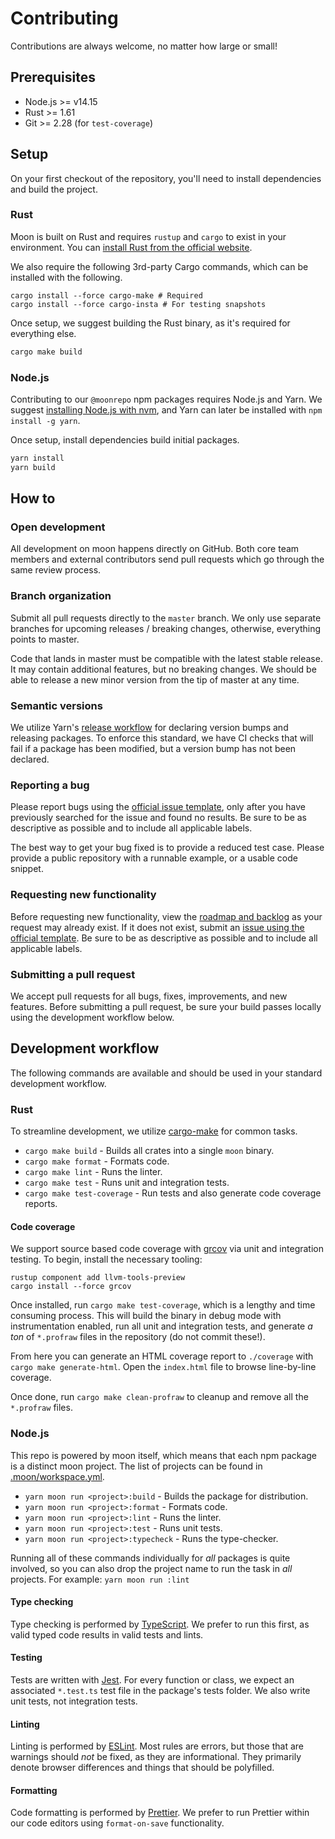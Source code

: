 # Contributing

Contributions are always welcome, no matter how large or small!

## Prerequisites

- Node.js >= v14.15
- Rust >= 1.61
- Git >= 2.28 (for `test-coverage`)

## Setup

On your first checkout of the repository, you'll need to install dependencies and build the project.

### Rust

Moon is built on Rust and requires `rustup` and `cargo` to exist in your environment. You can
[install Rust from the official website](https://www.rust-lang.org/tools/install).

We also require the following 3rd-party Cargo commands, which can be installed with the following.

```
cargo install --force cargo-make # Required
cargo install --force cargo-insta # For testing snapshots
```

Once setup, we suggest building the Rust binary, as it's required for everything else.

```bash
cargo make build
```

### Node.js

Contributing to our `@moonrepo` npm packages requires Node.js and Yarn. We suggest
[installing Node.js with nvm](https://github.com/nvm-sh/nvm), and Yarn can later be installed with
`npm install -g yarn`.

Once setup, install dependencies build initial packages.

```bash
yarn install
yarn build
```

## How to

### Open development

All development on moon happens directly on GitHub. Both core team members and external contributors
send pull requests which go through the same review process.

### Branch organization

Submit all pull requests directly to the `master` branch. We only use separate branches for upcoming
releases / breaking changes, otherwise, everything points to master.

Code that lands in master must be compatible with the latest stable release. It may contain
additional features, but no breaking changes. We should be able to release a new minor version from
the tip of master at any time.

### Semantic versions

We utilize Yarn's [release workflow](https://yarnpkg.com/features/release-workflow) for declaring
version bumps and releasing packages. To enforce this standard, we have CI checks that will fail if
a package has been modified, but a version bump has not been declared.

### Reporting a bug

Please report bugs using the
[official issue template](https://github.com/moonrepo/moon/issues/new?assignees=&labels=bug&template=bug_report.md&title=),
only after you have previously searched for the issue and found no results. Be sure to be as
descriptive as possible and to include all applicable labels.

The best way to get your bug fixed is to provide a reduced test case. Please provide a public
repository with a runnable example, or a usable code snippet.

### Requesting new functionality

Before requesting new functionality, view the
[roadmap and backlog](https://github.com/moonrepo/moon/blob/master/ROADMAP.md) as your request may
already exist. If it does not exist, submit an
[issue using the official template](https://github.com/moonrepo/moon/issues/new?assignees=&labels=enhancement&template=feature_request.md&title=).
Be sure to be as descriptive as possible and to include all applicable labels.

### Submitting a pull request

We accept pull requests for all bugs, fixes, improvements, and new features. Before submitting a
pull request, be sure your build passes locally using the development workflow below.

## Development workflow

The following commands are available and should be used in your standard development workflow.

### Rust

To streamline development, we utilize [cargo-make](https://github.com/sagiegurari/cargo-make) for
common tasks.

- `cargo make build` - Builds all crates into a single `moon` binary.
- `cargo make format` - Formats code.
- `cargo make lint` - Runs the linter.
- `cargo make test` - Runs unit and integration tests.
- `cargo make test-coverage` - Run tests and also generate code coverage reports.

#### Code coverage

We support source based code coverage with [grcov](https://github.com/mozilla/grcov) via unit and
integration testing. To begin, install the necessary tooling:

```
rustup component add llvm-tools-preview
cargo install --force grcov
```

Once installed, run `cargo make test-coverage`, which is a lengthy and time consuming process. This
will build the binary in debug mode with instrumentation enabled, run all unit and integration
tests, and generate _a ton_ of `*.profraw` files in the repository (do not commit these!).

From here you can generate an HTML coverage report to `./coverage` with `cargo make generate-html`. 
Open the `index.html` file to browse line-by-line coverage.

Once done, run `cargo make clean-profraw` to cleanup and remove all the `*.profraw` files.

### Node.js

This repo is powered by moon itself, which means that each npm package is a distinct moon project.
The list of projects can be found in [.moon/workspace.yml](./.moon/workspace.yml).

- `yarn moon run <project>:build` - Builds the package for distribution.
- `yarn moon run <project>:format` - Formats code.
- `yarn moon run <project>:lint` - Runs the linter.
- `yarn moon run <project>:test` - Runs unit tests.
- `yarn moon run <project>:typecheck` - Runs the type-checker.

Running all of these commands individually for _all_ packages is quite involved, so you can also
drop the project name to run the task in _all_ projects. For example: `yarn moon run :lint`

#### Type checking

Type checking is performed by [TypeScript](https://www.typescriptlang.org/). We prefer to run this
first, as valid typed code results in valid tests and lints.

#### Testing

Tests are written with [Jest](https://jestjs.io/). For every function or class, we expect an
associated `*.test.ts` test file in the package's tests folder. We also write unit tests, not
integration tests.

#### Linting

Linting is performed by [ESLint](https://eslint.org/). Most rules are errors, but those that are
warnings should _not_ be fixed, as they are informational. They primarily denote browser differences
and things that should be polyfilled.

#### Formatting

Code formatting is performed by [Prettier](https://prettier.io/). We prefer to run Prettier within
our code editors using `format-on-save` functionality.
